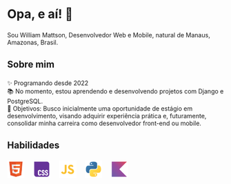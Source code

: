 <h1 align="left">Opa, e aí! 👋</h1>

###

<p align="left">Sou William Mattson, Desenvolvedor Web e Mobile, natural de Manaus, Amazonas, Brasil.</p>

###

<h2 align="left">Sobre mim</h2>

###

<p align="left">✨ Programando desde 2022<br>📚 No momento, estou aprendendo e desenvolvendo projetos com Django e PostgreSQL.<br>🎯 Objetivos: Busco inicialmente uma oportunidade de estágio em desenvolvimento, visando adquirir experiência prática e, futuramente, consolidar minha carreira como desenvolvedor front-end ou mobile.</p>

###

<h2 align="left">Habilidades</h2>

###

<div align="left">
  <img src="https://raw.githubusercontent.com/vscode-icons/vscode-icons/master/icons/file_type_html.svg" height="40" alt="html logo"  />
  <img width="12" />
  <img src="https://raw.githubusercontent.com/vscode-icons/vscode-icons/master/icons/file_type_css.svg" height="40" alt="css logo"  />
  <img width="12" />
  <img src="https://raw.githubusercontent.com/vscode-icons/vscode-icons/master/icons/file_type_light_js.svg" height="40" alt="javascript logo"  />
  <img width="12" />
  <img src="https://raw.githubusercontent.com/vscode-icons/vscode-icons/master/icons/file_type_python.svg" height="40" alt="python logo"  />
  <img width="12" />
  <img src="https://raw.githubusercontent.com/vscode-icons/vscode-icons/master/icons/file_type_kotlin.svg" height="40" alt="kotlin logo"  />
  <img width="12" />


</div>

###
